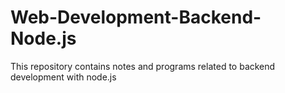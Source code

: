 # Web-Development-Backend-Node.js
This repository contains notes and programs related to backend development with node.js 
